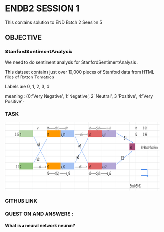 # ENDB2 SESSION 1

This contains solution to END Batch 2 Seesion 5

## OBJECTIVE 

### StanfordSentimentAnalysis 

We need to do sentiment analysis for StanfordSentimentAnalysis  .

This dataset contains just over 10,000 pieces of Stanford data from HTML files of Rotten Tomatoes

Labels are 0, 1, 2, 3, 4 

meaning : {0:'Very Negative', 1:'Negative', 2:'Neutral', 3:'Positive', 4:'Very Positive'}

### TASK 

<a href="url"><img src="https://github.com/jitendramishra1024/ENDB2/blob/main/SESSION-02/images/NEURAL_NETWORK.PNG" align="center" height="224" width="1129" ></a>


### GITHUB LINK 



### QUESTION AND ANSWERS  :

#### What is a neural network neuron?

